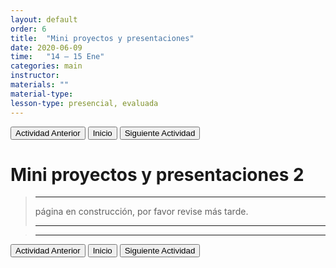 ```yaml
---
layout: default
order: 6
title:  "Mini proyectos y presentaciones"
date: 2020-06-09
time:   "14 – 15 Ene"
categories: main
instructor: 
materials: ""
material-type:
lesson-type: presencial, evaluada
---
```

<a href="https://pesalerno.github.io/genetica2021/main/2020/08/01/8_alineamiento.html"><button>Actividad Anterior</button></a>		<a href="https://pesalerno.github.io/genetica2021/"><button>Inicio</button></a>    <a href="https://pesalerno.github.io/genetica2021/main/2020/06/10/10_genomica-1.html"><button>Siguiente Actividad</button></a>

# Mini proyectos y presentaciones 2

>---------------------
> página en construcción, por favor revise más tarde. 
>
> ----------------------
> 

> ------------------------
 >
 
<a href="https://pesalerno.github.io/genetica2021/main/2020/08/01/8_alineamiento.html"><button>Actividad Anterior</button></a>		<a href="https://pesalerno.github.io/genetica2021/"><button>Inicio</button></a>    <a href="https://pesalerno.github.io/genetica2021/main/2020/06/10/10_genomica-1.html"><button>Siguiente Actividad</button></a>
